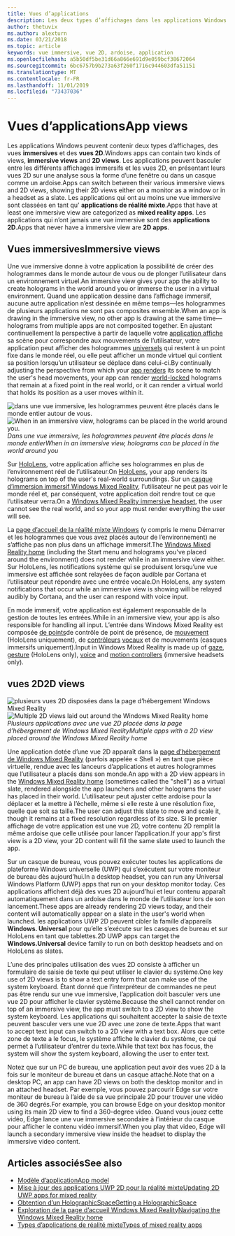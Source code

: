 ```yaml
---
title: Vues d’applications
description: Les deux types d’affichages dans les applications Windows Mixed Reality sont des vues immersives et des vues 2D.
author: thetuvix
ms.author: alexturn
ms.date: 03/21/2018
ms.topic: article
keywords: vue immersive, vue 2D, ardoise, application
ms.openlocfilehash: a5b50df5be31d66a866e691d9e059bcf38672064
ms.sourcegitcommit: 6bc6757b9b273a63f260f1716c944603dfa51151
ms.translationtype: MT
ms.contentlocale: fr-FR
ms.lasthandoff: 11/01/2019
ms.locfileid: "73437036"
---
```

# <a name="app-views"></a><span data-ttu-id="4914f-104">Vues d’applications</span><span class="sxs-lookup"><span data-stu-id="4914f-104">App views</span></span>

<span data-ttu-id="4914f-105">Les applications Windows peuvent contenir deux types d’affichages, des vues **immersives** et des **vues 2D**.</span><span class="sxs-lookup"><span data-stu-id="4914f-105">Windows apps can contain two kinds of views, **immersive views** and **2D views**.</span></span> <span data-ttu-id="4914f-106">Les applications peuvent basculer entre les différents affichages immersifs et les vues 2D, en présentant leurs vues 2D sur une analyse sous la forme d’une fenêtre ou dans un casque comme un ardoise.</span><span class="sxs-lookup"><span data-stu-id="4914f-106">Apps can switch between their various immersive views and 2D views, showing their 2D views either on a monitor as a window or in a headset as a slate.</span></span> <span data-ttu-id="4914f-107">Les applications qui ont au moins une vue immersive sont classées en tant qu' **applications de réalité mixte**.</span><span class="sxs-lookup"><span data-stu-id="4914f-107">Apps that have at least one immersive view are categorized as **mixed reality apps**.</span></span> <span data-ttu-id="4914f-108">Les applications qui n’ont jamais une vue immersive sont des **applications 2D**.</span><span class="sxs-lookup"><span data-stu-id="4914f-108">Apps that never have a immersive view are **2D apps**.</span></span>

## <a name="immersive-views"></a><span data-ttu-id="4914f-109">Vues immersives</span><span class="sxs-lookup"><span data-stu-id="4914f-109">Immersive views</span></span>

<span data-ttu-id="4914f-110">Une vue immersive donne à votre application la possibilité de créer des hologrammes dans le monde autour de vous ou de plonger l’utilisateur dans un environnement virtuel.</span><span class="sxs-lookup"><span data-stu-id="4914f-110">An immersive view gives your app the ability to create holograms in the world around you or immerse the user in a virtual environment.</span></span> <span data-ttu-id="4914f-111">Quand une application dessine dans l’affichage immersif, aucune autre application n’est dessinée en même temps&mdash;les hologrammes de plusieurs applications ne sont pas composites ensemble.</span><span class="sxs-lookup"><span data-stu-id="4914f-111">When an app is drawing in the immersive view, no other app is drawing at the same time&mdash;holograms from multiple apps are not composited together.</span></span> <span data-ttu-id="4914f-112">En ajustant continuellement la perspective à partir de laquelle votre [application affiche](rendering.md) sa scène pour correspondre aux mouvements de l’utilisateur, votre application peut afficher des hologrammes [universels](coordinate-systems.md) qui restent à un point fixe dans le monde réel, ou elle peut afficher un monde virtuel qui contient sa position lorsqu’un utilisateur se déplace dans celui-ci.</span><span class="sxs-lookup"><span data-stu-id="4914f-112">By continually adjusting the perspective from which your [app renders](rendering.md) its scene to match the user's head movements, your app can render [world-locked](coordinate-systems.md) holograms that remain at a fixed point in the real world, or it can render a virtual world that holds its position as a user moves within it.</span></span>

<span data-ttu-id="4914f-113">![dans une vue immersive, les hologrammes peuvent être placés dans le monde entier autour de vous.](images/designoverview-940px.jpg)</span><span class="sxs-lookup"><span data-stu-id="4914f-113">![When in an immersive view, holograms can be placed in the world around you.](images/designoverview-940px.jpg)</span></span><br>
<span data-ttu-id="4914f-114">*Dans une vue immersive, les hologrammes peuvent être placés dans le monde entier*</span><span class="sxs-lookup"><span data-stu-id="4914f-114">*When in an immersive view, holograms can be placed in the world around you*</span></span>

<span data-ttu-id="4914f-115">Sur [HoloLens](hololens-hardware-details.md), votre application affiche ses hologrammes en plus de l’environnement réel de l’utilisateur.</span><span class="sxs-lookup"><span data-stu-id="4914f-115">On [HoloLens](hololens-hardware-details.md), your app renders its holograms on top of the user's real-world surroundings.</span></span> <span data-ttu-id="4914f-116">Sur un [casque d’immersion immersif Windows Mixed Reality](immersive-headset-hardware-details.md), l’utilisateur ne peut pas voir le monde réel et, par conséquent, votre application doit rendre tout ce que l’utilisateur verra.</span><span class="sxs-lookup"><span data-stu-id="4914f-116">On a [Windows Mixed Reality immersive headset](immersive-headset-hardware-details.md), the user cannot see the real world, and so your app must render everything the user will see.</span></span>

<span data-ttu-id="4914f-117">La [page d’accueil de la réalité mixte Windows](navigating-the-windows-mixed-reality-home.md) (y compris le menu Démarrer et les hologrammes que vous avez placés autour de l’environnement) ne s’affiche pas non plus dans un affichage immersif.</span><span class="sxs-lookup"><span data-stu-id="4914f-117">The [Windows Mixed Reality home](navigating-the-windows-mixed-reality-home.md) (including the Start menu and holograms you've placed around the environment) does not render while in an immersive view either.</span></span> <span data-ttu-id="4914f-118">Sur HoloLens, les notifications système qui se produisent lorsqu’une vue immersive est affichée sont relayées de façon audible par Cortana et l’utilisateur peut répondre avec une entrée vocale.</span><span class="sxs-lookup"><span data-stu-id="4914f-118">On HoloLens, any system notifications that occur while an immersive view is showing will be relayed audibly by Cortana, and the user can respond with voice input.</span></span>

<span data-ttu-id="4914f-119">En mode immersif, votre application est également responsable de la gestion de toutes les entrées.</span><span class="sxs-lookup"><span data-stu-id="4914f-119">While in an immersive view, your app is also responsible for handling all input.</span></span> <span data-ttu-id="4914f-120">L’entrée dans Windows Mixed Reality est composée [de points](gaze-and-commit.md)de contrôle de point de présence, de [mouvement](gaze-and-commit.md#composite-gestures) (HoloLens uniquement), de [contrôleurs](motion-controllers.md) [vocaux](voice-input.md) et de mouvements (casques immersifs uniquement).</span><span class="sxs-lookup"><span data-stu-id="4914f-120">Input in Windows Mixed Reality is made up of [gaze](gaze-and-commit.md), [gesture](gaze-and-commit.md#composite-gestures) (HoloLens only), [voice](voice-input.md) and [motion controllers](motion-controllers.md) (immersive headsets only).</span></span>

## <a name="2d-views"></a><span data-ttu-id="4914f-121">vues 2D</span><span class="sxs-lookup"><span data-stu-id="4914f-121">2D views</span></span>

<span data-ttu-id="4914f-122">![plusieurs vues 2D disposées dans la page d’hébergement Windows Mixed Reality](images/teleportation-940px.png)</span><span class="sxs-lookup"><span data-stu-id="4914f-122">![Multiple 2D views laid out around the Windows Mixed Reality home](images/teleportation-940px.png)</span></span><br>
<span data-ttu-id="4914f-123">*Plusieurs applications avec une vue 2D placée dans la page d’hébergement de Windows Mixed Reality*</span><span class="sxs-lookup"><span data-stu-id="4914f-123">*Multiple apps with a 2D view placed around the Windows Mixed Reality home*</span></span>

<span data-ttu-id="4914f-124">Une application dotée d’une vue 2D apparaît dans la [page d’hébergement de Windows Mixed Reality](navigating-the-windows-mixed-reality-home.md) (parfois appelée « Shell ») en tant que pièce virtuelle, rendue avec les lanceurs d’applications et autres hologrammes que l’utilisateur a placés dans son monde.</span><span class="sxs-lookup"><span data-stu-id="4914f-124">An app with a 2D view appears in the [Windows Mixed Reality home](navigating-the-windows-mixed-reality-home.md) (sometimes called the "shell") as a virtual slate, rendered alongside the app launchers and other holograms the user has placed in their world.</span></span> <span data-ttu-id="4914f-125">L’utilisateur peut ajuster cette ardoise pour la déplacer et la mettre à l’échelle, même si elle reste à une résolution fixe, quelle que soit sa taille.</span><span class="sxs-lookup"><span data-stu-id="4914f-125">The user can adjust this slate to move and scale it, though it remains at a fixed resolution regardless of its size.</span></span> <span data-ttu-id="4914f-126">Si le premier affichage de votre application est une vue 2D, votre contenu 2D remplit la même ardoise que celle utilisée pour lancer l’application.</span><span class="sxs-lookup"><span data-stu-id="4914f-126">If your app's first view is a 2D view, your 2D content will fill the same slate used to launch the app.</span></span>

<span data-ttu-id="4914f-127">Sur un casque de bureau, vous pouvez exécuter toutes les applications de plateforme Windows universelle (UWP) qui s’exécutent sur votre moniteur de bureau dès aujourd’hui.</span><span class="sxs-lookup"><span data-stu-id="4914f-127">In a desktop headset, you can run any Universal Windows Platform (UWP) apps that run on your desktop monitor today.</span></span> <span data-ttu-id="4914f-128">Ces applications affichent déjà des vues 2D aujourd’hui et leur contenu apparaît automatiquement dans un ardoise dans le monde de l’utilisateur lors de son lancement.</span><span class="sxs-lookup"><span data-stu-id="4914f-128">These apps are already rendering 2D views today, and their content will automatically appear on a slate in the user's world when launched.</span></span> <span data-ttu-id="4914f-129">les applications UWP 2D peuvent cibler la famille d’appareils **Windows. Universal** pour qu’elle s’exécute sur les casques de bureau et sur HoloLens en tant que tablettes.</span><span class="sxs-lookup"><span data-stu-id="4914f-129">2D UWP apps can target the **Windows.Universal** device family to run on both desktop headsets and on HoloLens as slates.</span></span>

<span data-ttu-id="4914f-130">L’une des principales utilisation des vues 2D consiste à afficher un formulaire de saisie de texte qui peut utiliser le clavier du système.</span><span class="sxs-lookup"><span data-stu-id="4914f-130">One key use of 2D views is to show a text entry form that can make use of the system keyboard.</span></span> <span data-ttu-id="4914f-131">Étant donné que l’interpréteur de commandes ne peut pas être rendu sur une vue immersive, l’application doit basculer vers une vue 2D pour afficher le clavier système.</span><span class="sxs-lookup"><span data-stu-id="4914f-131">Because the shell cannot render on top of an immersive view, the app must switch to a 2D view to show the system keyboard.</span></span> <span data-ttu-id="4914f-132">Les applications qui souhaitent accepter la saisie de texte peuvent basculer vers une vue 2D avec une zone de texte.</span><span class="sxs-lookup"><span data-stu-id="4914f-132">Apps that want to accept text input can switch to a 2D view with a text box.</span></span> <span data-ttu-id="4914f-133">Alors que cette zone de texte a le focus, le système affiche le clavier du système, ce qui permet à l’utilisateur d’entrer du texte.</span><span class="sxs-lookup"><span data-stu-id="4914f-133">While that text box has focus, the system will show the system keyboard, allowing the user to enter text.</span></span>

<span data-ttu-id="4914f-134">Notez que sur un PC de bureau, une application peut avoir des vues 2D à la fois sur le moniteur de bureau et dans un casque attaché.</span><span class="sxs-lookup"><span data-stu-id="4914f-134">Note that on a desktop PC, an app can have 2D views on both the desktop monitor and in an attached headset.</span></span> <span data-ttu-id="4914f-135">Par exemple, vous pouvez parcourir Edge sur votre moniteur de bureau à l’aide de sa vue principale 2D pour trouver une vidéo de 360 degrés.</span><span class="sxs-lookup"><span data-stu-id="4914f-135">For example, you can browse Edge on your desktop monitor using its main 2D view to find a 360-degree video.</span></span> <span data-ttu-id="4914f-136">Quand vous jouez cette vidéo, Edge lance une vue immersive secondaire à l’intérieur du casque pour afficher le contenu vidéo immersif.</span><span class="sxs-lookup"><span data-stu-id="4914f-136">When you play that video, Edge will launch a secondary immersive view inside the headset to display the immersive video content.</span></span>

## <a name="see-also"></a><span data-ttu-id="4914f-137">Articles associés</span><span class="sxs-lookup"><span data-stu-id="4914f-137">See also</span></span>

* [<span data-ttu-id="4914f-138">Modèle d’application</span><span class="sxs-lookup"><span data-stu-id="4914f-138">App model</span></span>](app-model.md)
* [<span data-ttu-id="4914f-139">Mise à jour des applications UWP 2D pour la réalité mixte</span><span class="sxs-lookup"><span data-stu-id="4914f-139">Updating 2D UWP apps for mixed reality</span></span>](building-2d-apps.md)
* [<span data-ttu-id="4914f-140">Obtention d’un HolographicSpace</span><span class="sxs-lookup"><span data-stu-id="4914f-140">Getting a HolographicSpace</span></span>](getting-a-holographicspace.md)
* [<span data-ttu-id="4914f-141">Exploration de la page d’accueil Windows Mixed Reality</span><span class="sxs-lookup"><span data-stu-id="4914f-141">Navigating the Windows Mixed Reality home</span></span>](navigating-the-windows-mixed-reality-home.md)
* [<span data-ttu-id="4914f-142">Types d’applications de réalité mixte</span><span class="sxs-lookup"><span data-stu-id="4914f-142">Types of mixed reality apps</span></span>](types-of-mixed-reality-apps.md)
